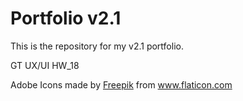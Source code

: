 # Portfolio v2.1
This is the repository for my v2.1 portfolio.

GT
UX/UI
HW_18

<div>Adobe Icons made by <a href="https://www.flaticon.com/authors/freepik" title="Freepik">Freepik</a> from <a href="https://www.flaticon.com/" title="Flaticon">www.flaticon.com</a></div>

